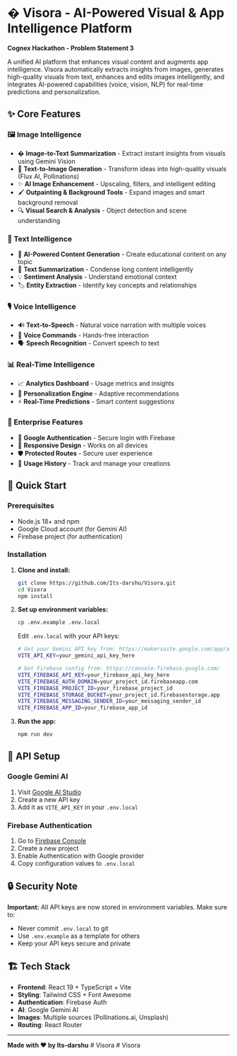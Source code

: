 
# � Visora - AI-Powered Visual & App Intelligence Platform

**Cognex Hackathon - Problem Statement 3**

A unified AI platform that enhances visual content and augments app intelligence. Visora automatically extracts insights from images, generates high-quality visuals from text, enhances and edits images intelligently, and integrates AI-powered capabilities (voice, vision, NLP) for real-time predictions and personalization.

## ✨ Core Features

### 🖼️ Image Intelligence
- � **Image-to-Text Summarization** - Extract instant insights from visuals using Gemini Vision
- 🎨 **Text-to-Image Generation** - Transform ideas into high-quality visuals (Flux AI, Pollinations)
- ✨ **AI Image Enhancement** - Upscaling, filters, and intelligent editing
- 🖌️ **Outpainting & Background Tools** - Expand images and smart background removal
- 🔍 **Visual Search & Analysis** - Object detection and scene understanding

### 💬 Text Intelligence
- 🧠 **AI-Powered Content Generation** - Create educational content on any topic
- 📝 **Text Summarization** - Condense long content intelligently
- 💡 **Sentiment Analysis** - Understand emotional context
- 🏷️ **Entity Extraction** - Identify key concepts and relationships

### 🎙️ Voice Intelligence
- 🔊 **Text-to-Speech** - Natural voice narration with multiple voices
- 🎯 **Voice Commands** - Hands-free interaction
- 🗣️ **Speech Recognition** - Convert speech to text

### 📊 Real-Time Intelligence
- 📈 **Analytics Dashboard** - Usage metrics and insights
- 🎯 **Personalization Engine** - Adaptive recommendations
- ⚡ **Real-Time Predictions** - Smart content suggestions

### 🔐 Enterprise Features
- 🔐 **Google Authentication** - Secure login with Firebase
- 📱 **Responsive Design** - Works on all devices
- 🛡️ **Protected Routes** - Secure user experience
- 💾 **Usage History** - Track and manage your creations

## 🚀 Quick Start

### Prerequisites
- Node.js 18+ and npm
- Google Cloud account (for Gemini AI)
- Firebase project (for authentication)

### Installation

1. **Clone and install:**
   ```bash
   git clone https://github.com/Its-darshu/Visora.git
   cd Visora
   npm install
   ```

2. **Set up environment variables:**
   ```bash
   cp .env.example .env.local
   ```
   
   Edit `.env.local` with your API keys:
   ```bash
   # Get your Gemini API key from: https://makersuite.google.com/app/apikey
   VITE_API_KEY=your_gemini_api_key_here
   
   # Get Firebase config from: https://console.firebase.google.com/
   VITE_FIREBASE_API_KEY=your_firebase_api_key_here
   VITE_FIREBASE_AUTH_DOMAIN=your_project_id.firebaseapp.com
   VITE_FIREBASE_PROJECT_ID=your_firebase_project_id
   VITE_FIREBASE_STORAGE_BUCKET=your_project_id.firebasestorage.app
   VITE_FIREBASE_MESSAGING_SENDER_ID=your_messaging_sender_id
   VITE_FIREBASE_APP_ID=your_firebase_app_id
   ```

3. **Run the app:**
   ```bash
   npm run dev
   ```

## 🔧 API Setup

### Google Gemini AI
1. Visit [Google AI Studio](https://makersuite.google.com/app/apikey)
2. Create a new API key
3. Add it as `VITE_API_KEY` in your `.env.local`

### Firebase Authentication
1. Go to [Firebase Console](https://console.firebase.google.com/)
2. Create a new project
3. Enable Authentication with Google provider
4. Copy configuration values to `.env.local`

## 🔒 Security Note

**Important:** All API keys are now stored in environment variables. Make sure to:
- Never commit `.env.local` to git
- Use `.env.example` as a template for others
- Keep your API keys secure and private

## 🏗️ Tech Stack

- **Frontend**: React 19 + TypeScript + Vite
- **Styling**: Tailwind CSS + Font Awesome
- **Authentication**: Firebase Auth
- **AI**: Google Gemini AI
- **Images**: Multiple sources (Pollinations.ai, Unsplash)
- **Routing**: React Router

---

**Made with ❤️ by Its-darshu**
#   V i s o r a 
 
 #   V i s o r a 
 
 